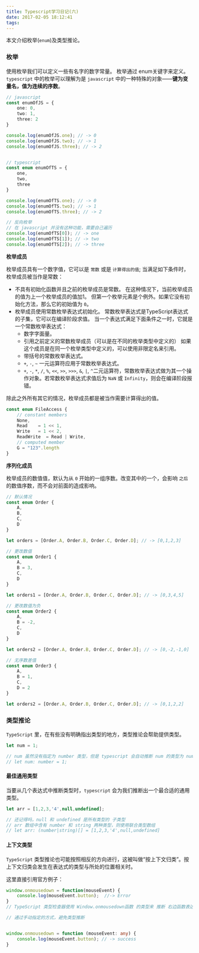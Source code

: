 ```yaml
---
title: Typescript学习日记(六)
date: 2017-02-05 18:12:41
tags:
---
```


本文介绍枚举(`enum`)及类型推论。
<!-- more -->


### 枚举

使用枚举我们可以定义一些有名字的数字常量。 枚举通过 enum关键字来定义。
`typescript` 中的枚举可以理解为是 `javascript` 中的一种特殊的对象——**键为变量名，值为连续的序数**。

```ts
// javascript
const enumOfJS = {
    one: 0,
    two: 1,
    three: 2
}

console.log(enumOfJS.one); // -> 0
console.log(enumOfJS.two); // -> 1
console.log(enumOfJS.three); // -> 2


// typescript
const enum enumOfTS = {
    one,
    two,
    three
}

console.log(enumOfTS.one); // -> 0
console.log(enumOfTS.two); // -> 1
console.log(enumOfTS.three); // -> 2

// 反向枚举
// 在 javascript 并没有这种功能，需要自己遍历
console.log(enumOfTS[0]); // -> one
console.log(enumOfTS[1]); // -> two
console.log(enumOfTS[2]); // -> three

```

**枚举成员**

枚举成员具有一个数字值，它可以是 `常数` 或是 `计算得出的值`;
当满足如下条件时，枚举成员被当作是常数：
* 不具有初始化函数并且之前的枚举成员是常数。 在这种情况下，当前枚举成员的值为上一个枚举成员的值加1。 但第一个枚举元素是个例外。如果它没有初始化方法，那么它的初始值为 `0`。
* 枚举成员使用常数枚举表达式初始化。 常数枚举表达式是TypeScript表达式的子集，它可以在编译阶段求值。 当一个表达式满足下面条件之一时，它就是一个常数枚举表达式：
    * 数字字面量。
    * 引用之前定义的常数枚举成员（可以是在不同的枚举类型中定义的） 如果这个成员是在同一个枚举类型中定义的，可以使用非限定名来引用。
    * 带括号的常数枚举表达式。
    * `+`, `-`, `~` 一元运算符应用于常数枚举表达式。
    * `+`, `-`, `*`, `/`, `%`, `<<`, `>>`, `>>>`, `&`, `|`, `^`二元运算符，常数枚举表达式做为其一个操作对象。若常数枚举表达式求值后为 `NaN` 或 `Infinity`，则会在编译阶段报错。

除此之外所有其它的情况，枚举成员都是被当作需要计算得出的值。

```ts
const enum FileAccess {
    // constant members
    None,
    Read    = 1 << 1,
    Write   = 1 << 2,
    ReadWrite  = Read | Write,
    // computed member
    G = "123".length
}
```

**序列化成员**

枚举成员的数值值，默认为从 `0` 开始的一组序数。改变其中的一个，会影响 `之后` 的数值序数，而不会对前面的造成影响。

```ts
// 默认情况
const enum Order {
    A,
    B,
    C,
    D
}

let orders = [Order.A, Order.B, Order.C, Order.D]; // -> [0,1,2,3]

// 更改数值
const enum Order1 {
    A,
    B = 3,
    C,
    D
}

let orders1 = [Order.A, Order.B, Order.C, Order.D]; // -> [0,3,4,5]

// 更改数值为负
const enum Order2 {
    A,
    B = -2,
    C,
    D
}

let orders2 = [Order.A, Order.B, Order.C, Order.D]; // -> [0,-2,-1,0]

// 无序数差值
const enum Order3 {
    A,
    B = 1,
    C,
    D = 2
}

let orders2 = [Order.A, Order.B, Order.C, Order.D]; // -> [0,1,2,2]

```


### 类型推论

`TypeScript` 里，在有些没有明确指出类型的地方，类型推论会帮助提供类型。

```ts
let num = 1;

// num 虽然没有指定为 number 类型，但是 typescript 会自动推断 num 的类型为 number
// let num: number = 1;
```

#### 最佳通用类型

当要从几个表达式中推断类型时，`typescript` 会为我们推断出一个最合适的通用类型。

```ts
let arr = [1,2,3,'4',null,undefined];

// 还记得吗，null 和 undefined 是所有类型的 子类型
// arr 数组中含有 number 和 string 两种类型，则使用联合类型数组
// let arr: (number|string)[] = [1,2,3,'4',null,undefined]
```

#### 上下文类型

`TypeScript` 类型推论也可能按照相反的方向进行，这被叫做“按上下文归类”。按上下文归类会发生在表达式的类型与所处的位置相关时。

这里直接引用官方例子：
```ts
window.onmousedown = function(mouseEvent) {
    console.log(mouseEvent.button);  //-> Error
}
// TypeScript 类型检查器使用 Window.onmousedown函数 的类型来 推断 右边函数表达式的参数类型

// 通过手动指定的方式，避免类型推断


window.onmousedown = function (mouseEvent: any) {
    console.log(mouseEvent.button); // -> success
}
```





